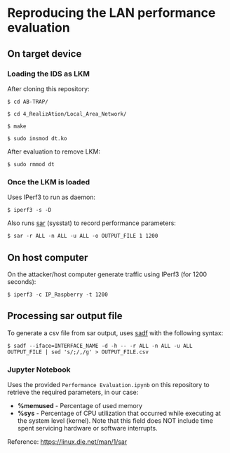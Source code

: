 # Reproducing the LAN performance evaluation

## On target device

### Loading the IDS as LKM

After cloning this repository:

```
$ cd AB-TRAP/

$ cd 4_RealizAtion/Local_Area_Network/

$ make

$ sudo insmod dt.ko

```

After evaluation to remove LKM:

```
$ sudo rmmod dt
```

### Once the LKM is loaded

Uses IPerf3 to run as daemon:

```
$ iperf3 -s -D 
```

Also runs [sar](https://linux.die.net/man/1/sar) (sysstat) to record performance parameters:

```
$ sar -r ALL -n ALL -u ALL -o OUTPUT_FILE 1 1200
```

## On host computer
On the attacker/host computer generate traffic using IPerf3 (for 1200 seconds):

```
$ iperf3 -c IP_Raspberry -t 1200
```

## Processing sar output file
To generate a csv file from sar output, uses [sadf](https://linux.die.net/man/1/sadf) with the following syntax:

```
$ sadf --iface=INTERFACE_NAME -d -h -- -r ALL -n ALL -u ALL OUTPUT_FILE | sed 's/;/,/g' > OUTPUT_FILE.csv
```

### Jupyter Notebook

Uses the provided ```Performance Evaluation.ipynb``` on this repository to retrieve the required parameters, in our case:

- **%memused** - Percentage of used memory
- **%sys** - Percentage of CPU utilization that occurred while executing at the system level (kernel). Note that this field does NOT include time spent servicing hardware or software interrupts.

Reference: https://linux.die.net/man/1/sar

